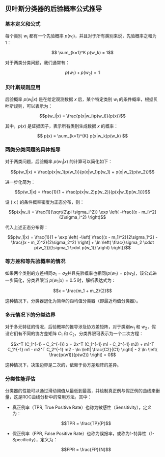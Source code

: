 ## 贝叶斯分类器的后验概率公式推导

### 基本定义和公式

每个类别 $w_i$ 都有一个先验概率 $p(w_i)$，并且对于所有类别来说，先验概率之和为1：

$$ \sum_{k=1}^K p(w_k) = 1$$

对于两类分类问题，我们通常有：

$$ p(w_1) + p(w_2) = 1$$

### 贝叶斯规则应用

后验概率 $p(w_i|x)$ 是在给定观测数据 $x$ 后，某个特定类别 $w_i$ 的条件概率，根据贝叶斯规则，可以表示为：

$$p(w_i|x) = \frac{p(x|w_i)p(w_i)}{p(x)}$$

其中，$p(x)$ 是证据因子，表示所有类别生成数据 $x$ 的概率：

$$ p(x) = \sum_{k=1}^{K} p(x|w_k)p(w_k) $$

### 两类分类问题的具体推导

对于两类问题，后验概率 $p(w_1|x)$ 的计算可以简化如下：

$$p(w_1|x) = \frac{p(x|w_1)p(w_1)}{p(x|w_1)p(w_1) + p(x|w_2)p(w_2)}$$

进一步化简为：

$$p(w_1|x) = \frac{1}{1 + \frac{p(x|w_2)p(w_2)}{p(x|w_1)p(w_1)}}$$

设 \( x \) 的条件概率密度为正态分布，则：

$$p(x|w_i) = \frac{1}{\sqrt{2\pi \sigma_i^2}} \exp \left( -\frac{(x - m_i)^2}{2\sigma_i^2} \right)$$

代入上述正态分布得：

$$p(w_1|x) = \frac{1}{1 + \exp \left( -\left[ \frac{(x - m_1)^2}{2\sigma_1^2} - \frac{(x - m_2)^2}{2\sigma_2^2} \right] + \ln \left( \frac{\sigma_2 \cdot p(w_2)}{\sigma_1 \cdot p(w_1)} \right) \right)}$$

### 等方差和等先验概率的情况

如果两个类别的方差相同$\sigma_1 = \sigma_2$并且先验概率也相同$( p(w_1) = p(w_2)$，该公式进一步简化，分类界限当 $p(w_1|x) = 0.5$ 时，解析表达式为：

$$x = \frac{m_1 + m_2}{2}$$

这种情况下，分类器退化为简单的距均值分类器（即最近均值分类器）。

### 多元情况下的分类边界

对于多元特征的情况，后验概率的推导涉及协方差矩阵，对于类别$w_1$ 和 $w_2$，假设它们有不同的协方差矩阵 $C_1$ 和 $C_2$，分类界限可表示为一个二次方程：

$$x^T (C_1^{-1} - C_2^{-1}) x + 2x^T (C_1^{-1} m1 - C_2^{-1} m2) + m1^T C_1^{-1} m1 - m2^T C_2^{-1} m2 - \ln \left| \frac{C2}{C1} \right| - 2 \ln \left( \frac{p(w1)}{p(w2)} \right) = 0$$

这种情况下，决策边界是二次的，依赖于协方差矩阵的差异。

### 分类性能评估

分类器的性能可以通过滑动阈值从最低到最高，并绘制真正例与假正例的曲线来衡量，这是ROC曲线分析中的常用方法。其中：

- 真正例率（TPR, True Positive Rate）也称为敏感性（Sensitivity），定义为：

  $$TPR = \frac{TP}{P}$$
- 假正例率（FPR, False Positive Rate）也称为误报率，或称为1-特异性（1-Specificity），定义为：

  $$FPR = \frac{FP}{N}$$
